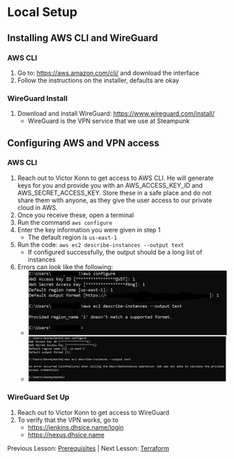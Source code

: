 # Local Setup

## Installing AWS CLI and WireGuard

### AWS CLI 

1. Go to: https://aws.amazon.com/cli/ and download the interface
2. Follow the instructions on the installer, defaults are okay

### WireGuard Install

1. Download and install WireGuard: https://www.wireguard.com/install/
   + WireGuard is the VPN service that we use at Steampunk

## Configuring AWS and VPN access

### AWS CLI 
 
1. Reach out to Victor Konn to get access to AWS CLI. He will generate
keys for you and provide you with an AWS_ACCESS_KEY_ID and 
AWS_SECRET_ACCESS_KEY. Store these in a safe place and do not share them 
with anyone, as they give the user access to our private cloud in AWS. 
2. Once you receive these, open a terminal
3. Run the command `aws configure`
4. Enter the key information you were given in step 1
   + The default region is `us-east-1`
5. Run the code: `aws ec2 describe-instances --output text`
   + If configured successfully, the output should be a long list of 
   instances
6. Errors can look like the following:
   + ![error 1](https://github.com/SteampunkFoundry/DevOpsForBeginnersCourse/blob/rachel-updates/imgs/awsKeyError1.jpg)
   + ![error 2](https://github.com/SteampunkFoundry/DevOpsForBeginnersCourse/blob/master/imgs/awsKeyError2.png)

### WireGuard Set Up

1. Reach out to Victor Konn to get access to WireGuard 
2. To verify that the VPN works, go to
   + https://jenkins.dhsice.name/login
   + https://nexus.dhsice.name
   
Previous Lesson: [Prerequisites](./Prerequisites.md) | Next Lesson: [Terraform](./Terraform.md)
